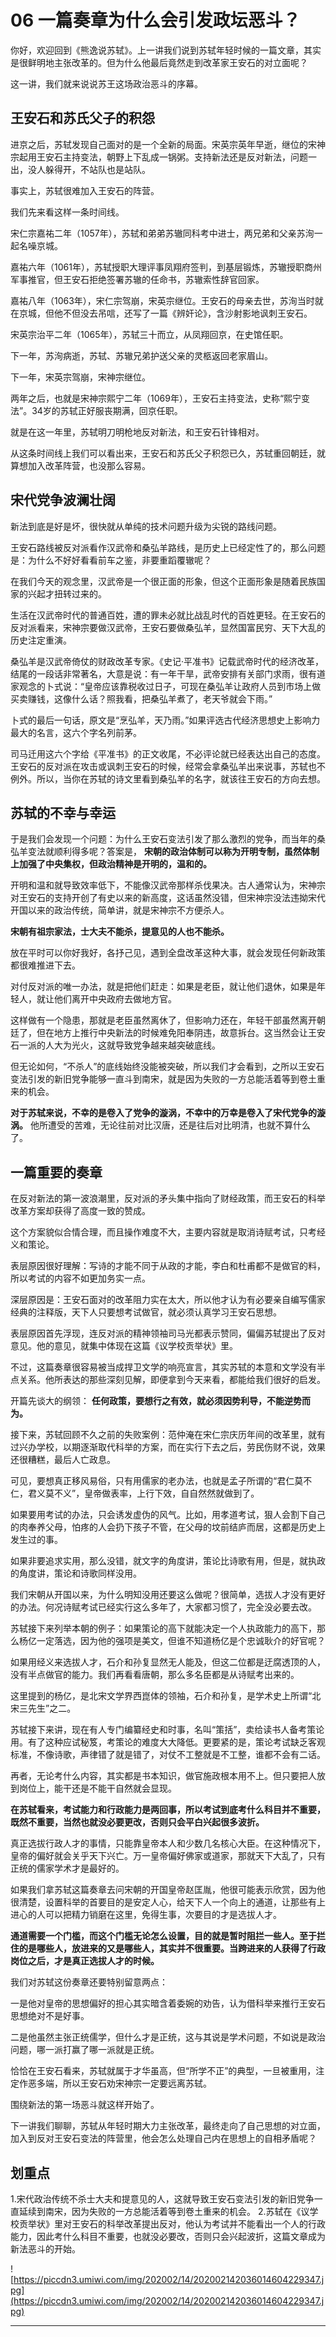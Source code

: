 # 06 一篇奏章为什么会引发政坛恶斗？

你好，欢迎回到《熊逸说苏轼》。上一讲我们说到苏轼年轻时候的一篇文章，其实是很鲜明地主张改革的。但为什么他最后竟然走到改革家王安石的对立面呢？

这一讲，我们就来说说苏王这场政治恶斗的序幕。

## 王安石和苏氏父子的积怨

进京之后，苏轼发现自己面对的是一个全新的局面。宋英宗英年早逝，继位的宋神宗起用王安石主持变法，朝野上下乱成一锅粥。支持新法还是反对新法，问题一出，没人躲得开，不站队也是站队。

事实上，苏轼很难加入王安石的阵营。

我们先来看这样一条时间线。

宋仁宗嘉祐二年（1057年），苏轼和弟弟苏辙同科考中进士，两兄弟和父亲苏洵一起名噪京城。

嘉祐六年（1061年），苏轼授职大理评事凤翔府签判，到基层锻炼，苏辙授职商州军事推官，但王安石拒绝签署苏辙的任命书，苏辙索性辞官回家。

嘉祐八年（1063年），宋仁宗驾崩，宋英宗继位。王安石的母亲去世，苏洵当时就在京城，但他不但没去吊唁，还写了一篇《辨奸论》，含沙射影地讽刺王安石。

宋英宗治平二年（1065年），苏轼三十而立，从凤翔回京，在史馆任职。

下一年，苏洵病逝，苏轼、苏辙兄弟护送父亲的灵柩返回老家眉山。

下一年，宋英宗驾崩，宋神宗继位。

两年之后，也就是宋神宗熙宁二年（1069年），王安石主持变法，史称“熙宁变法”。34岁的苏轼正好服丧期满，回京任职。

就是在这一年里，苏轼明刀明枪地反对新法，和王安石针锋相对。

从这条时间线上我们可以看出来，王安石和苏氏父子积怨已久，苏轼重回朝廷，就算想加入改革阵营，也没那么容易。

## 宋代党争波澜壮阔

新法到底是好是坏，很快就从单纯的技术问题升级为尖锐的路线问题。

王安石路线被反对派看作汉武帝和桑弘羊路线，是历史上已经定性了的，那么问题是：为什么不好好看看前车之鉴，非要重蹈覆辙呢？

在我们今天的观念里，汉武帝是一个很正面的形象，但这个正面形象是随着民族国家的兴起才扭转过来的。

生活在汉武帝时代的普通百姓，遭的罪未必就比战乱时代的百姓更轻。在王安石的反对派看来，宋神宗要做汉武帝，王安石要做桑弘羊，显然国富民穷、天下大乱的历史注定重演。

桑弘羊是汉武帝倚仗的财政改革专家。《史记·平准书》记载武帝时代的经济改革，结尾的一段话非常著名，大意是说：有一年干旱，武帝安排有关部门求雨，很有道家观念的卜式说：“皇帝应该靠税收过日子，可现在桑弘羊让政府人员到市场上做买卖赚钱，这像什么话？照我看，把桑弘羊煮了，老天爷就会下雨。”

卜式的最后一句话，原文是“烹弘羊，天乃雨。”如果评选古代经济思想史上影响力最大的名言，这六个字名列前茅。

司马迁用这六个字给《平准书》的正文收尾，不必评论就已经表达出自己的态度。王安石的反对派在攻击或讽刺王安石的时候，经常会拿桑弘羊出来说事，苏轼也不例外。所以，当你在苏轼的诗文里看到桑弘羊的名字，就该往王安石的方向去想。

## 苏轼的不幸与幸运

于是我们会发现一个问题：为什么王安石变法引发了那么激烈的党争，而当年的桑弘羊变法就顺利得多呢？答案是， **宋朝的政治体制可以称为开明专制，虽然体制上加强了中央集权，但政治精神是开明的，温和的。** 

开明和温和就导致效率低下，不能像汉武帝那样杀伐果决。古人通常认为，宋神宗对王安石的支持开创了有史以来的新高度，这话虽然没错，但宋神宗没法违拗宋代开国以来的政治传统，简单讲，就是宋神宗不方便杀人。

 **宋朝有祖宗家法，士大夫不能杀，提意见的人也不能杀。**

放在平时可以你好我好，各抒己见，遇到全盘改革这种大事，就会发现任何新政策都很难推进下去。

对付反对派的唯一办法，就是把他们赶走：如果是老臣，就让他们退休，如果是年轻人，就让他们离开中央政府去做地方官。

这样做有一个隐患，那就是老臣虽然离休了，但影响力还在，年轻干部虽然离开朝廷了，但在地方上推行中央新法的时候难免阳奉阴违，故意拆台。这当然会让王安石一派的人大为光火，这就导致党争越来越突破底线。

但无论如何，“不杀人”的底线始终没能被突破，所以我们才会看到，之所以王安石变法引发的新旧党争能够一直斗到南宋，就是因为失败的一方总能活着等到卷土重来的机会。

 **对于苏轼来说，不幸的是卷入了党争的漩涡，不幸中的万幸是卷入了宋代党争的漩涡。** 他所遭受的苦难，无论往前对比汉唐，还是往后对比明清，也就不算什么了。

## 一篇重要的奏章

在反对新法的第一波浪潮里，反对派的矛头集中指向了财经政策，而王安石的科举改革方案却获得了高度一致的赞成。

这个方案貌似合情合理，而且操作难度不大，主要内容就是取消诗赋考试，只考经义和策论。

表层原因很好理解：写诗的才能不同于从政的才能，李白和杜甫都不是做官的料，所以考试的内容不如更加务实一点。

深层原因是：王安石面对的改革阻力实在太大，所以他才认为有必要亲自编写儒家经典的注释版，天下人只要想考试做官，就必须认真学习王安石思想。

表层原因首先浮现，连反对派的精神领袖司马光都表示赞同，偏偏苏轼提出了反对意见。他的意见，就集中体现在这篇《议学校贡举状》里。

不过，这篇奏章很容易被当成捍卫文学的响亮宣言，其实苏轼的本意和文学没有半点关系。他所表达的那些深刻见解，即便拿到今天来看，都能给我们很好的启发。

开篇先谈大的纲领： **任何政策，要想行之有效，就必须因势利导，不能逆势而为。**

接下来，苏轼回顾不久之前的失败案例：范仲淹在宋仁宗庆历年间的改革里，就有过兴办学校，以期逐渐取代科举的方案，而在实行下去之后，劳民伤财不说，效果还很糟糕，最后人亡政息。

可见，要想真正移风易俗，只有用儒家的老办法，也就是孟子所谓的“君仁莫不仁，君义莫不义”，皇帝做表率，上行下效，自自然然就做到了。

如果要用考试的办法，只会诱发虚伪的风气。比如，用孝道考试，狠人会割下自己的肉奉养父母，怕疼的人会扔下孩子不管，在父母的坟前结庐而居，这都是历史上发生过的事。

如果非要追求实用，那么没错，就文字的角度讲，策论比诗歌有用，但是，就执政的角度讲，策论和诗歌同样没用。

我们宋朝从开国以来，为什么明知没用还要这么做呢？很简单，选拔人才没有更好的办法。何况诗赋考试已经实行这么多年了，大家都习惯了，完全没必要去改。

苏轼接下来列举本朝的例子：如果策论的高下就能决定一个人执政能力的高下，那么杨亿一定落选，因为他的强项是美文，但谁不知道杨亿是个忠诚耿介的好官呢？

如果用经义来选拔人才，石介和孙复显然无人能及，但这二位都是迂腐透顶的人，没有半点做官的能力。我们再看看唐朝，那么多名臣都是从诗赋考出来的。

这里提到的杨亿，是北宋文学界西崑体的领袖，石介和孙复，是学术史上所谓“北宋三先生”之二。

苏轼接下来讲，现在有人专门编纂经史和时事，名叫“策括”，卖给读书人备考策论用。有了这种应试秘笈，考策论的难度大大降低。更要紧的是，策论考试缺乏客观标准，不像诗歌，声律错了就是错了，对仗不工整就是不工整，谁都不会有二话。

再者，无论考什么内容，其实都是书本知识，做官施政根本用不上。但只要把人放到岗位上，能干还是不能干自然就会显现。

 **在苏轼看来，考试能力和行政能力是两回事，所以考试到底考什么科目并不重要，既然不重要，当然也就没必要更改，否则只会平白兴起很多波折。**

真正选拔行政人才的事情，只能靠皇帝本人和少数几名核心大臣。在这种情况下，皇帝的偏好就会关乎天下兴亡。万一皇帝偏好佛家或道家，那就天下大乱了，只有正统的儒家学术才是最好的。

如果我们拿苏轼这篇奏章去问宋朝的开国皇帝赵匡胤，他很可能表示欣赏，因为他很清楚，设置科举的首要目的是安定人心，给天下人一个向上的通道，让那些有上进心的人可以把精力销磨在这里，免得生事，次要目的才是选拔人才。

 **通道需要一个门槛，而这个门槛无论怎么设置，目的就是暂时阻拦一些人。至于拦住的是哪些人，放进来的又是哪些人，其实并不很重要。当跨进来的人获得了行政岗位之后，才是真正选拔人才的时候。**

我们对苏轼这份奏章还要特别留意两点：

一是他对皇帝的思想偏好的担心其实暗含着委婉的劝告，认为借科举来推行王安石思想绝对不是好事。

二是他虽然主张正统儒学，但什么才是正统，这与其说是学术问题，不如说是政治问题，哪一派打赢了哪一派就是正统。

恰恰在王安石看来，苏轼就属于才华虽高，但“所学不正”的典型，一旦被重用，注定作恶多端，所以王安石劝宋神宗一定要远离苏轼。

围绕新法的第一场恶斗就这样开始了。

下一讲我们聊聊，苏轼从年轻时期大力主张改革，最终走向了自己思想的对立面，加入到反对王安石变法的阵营里，他会怎么处理自己内在思想上的自相矛盾呢？

## 划重点

1.宋代政治传统不杀士大夫和提意见的人，这就导致王安石变法引发的新旧党争一直延续到南宋，因为失败的一方总能活着等到卷土重来的机会。
2.苏轼在《议学校贡举状》里对王安石的科举改革提出反对，他认为考试并不能看出一个人的行政能力，因此考什么科目不重要，也就没必要改，否则只会兴起波折，这篇文章成为新法恶斗的开始。

![https://piccdn3.umiwi.com/img/202002/14/202002142036014604229347.jpg](https://piccdn3.umiwi.com/img/202002/14/202002142036014604229347.jpg)

---
